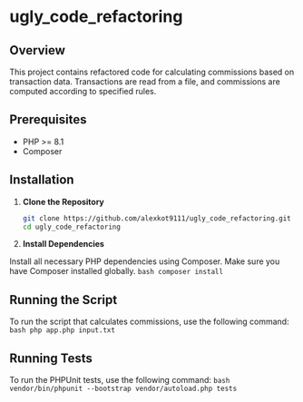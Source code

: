 ﻿# ugly_code_refactoring

## Overview

This project contains refactored code for calculating commissions based on transaction data. Transactions are read from a file, and commissions are computed according to specified rules.

## Prerequisites

  - PHP >= 8.1
  - Composer

## Installation

1. **Clone the Repository**

      ```bash
      git clone https://github.com/alexkot9111/ugly_code_refactoring.git
      cd ugly_code_refactoring
      ```

2. **Install Dependencies**

  Install all necessary PHP dependencies using Composer. Make sure you have Composer installed globally.
      ```bash
      composer install
      ```
      
## Running the Script

  To run the script that calculates commissions, use the following command:
      ```bash
      php app.php input.txt
      ```

## Running Tests

  To run the PHPUnit tests, use the following command:
      ```bash
      vendor/bin/phpunit --bootstrap vendor/autoload.php tests
      ```
